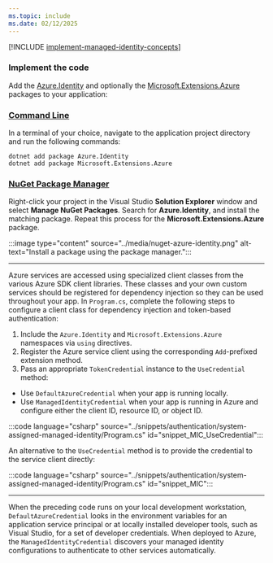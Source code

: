 ```yaml
---
ms.topic: include
ms.date: 02/12/2025
---
```


[!INCLUDE [implement-managed-identity-concepts](implement-managed-identity-concepts.md)]

### Implement the code

Add the [Azure.Identity](/dotnet/api/azure.identity) and optionally the [Microsoft.Extensions.Azure](/dotnet/api/microsoft.extensions.azure) packages to your application:

### [Command Line](#tab/command-line)

In a terminal of your choice, navigate to the application project directory and run the following commands:

```dotnetcli
dotnet add package Azure.Identity
dotnet add package Microsoft.Extensions.Azure
```

### [NuGet Package Manager](#tab/nuget-package)

Right-click your project in the Visual Studio **Solution Explorer** window and select **Manage NuGet Packages**. Search for **Azure.Identity**, and install the matching package. Repeat this process for the **Microsoft.Extensions.Azure** package.

:::image type="content" source="../media/nuget-azure-identity.png" alt-text="Install a package using the package manager.":::

---

Azure services are accessed using specialized client classes from the various Azure SDK client libraries. These classes and your own custom services should be registered for dependency injection so they can be used throughout your app. In `Program.cs`, complete the following steps to configure a client class for dependency injection and token-based authentication:

1. Include the `Azure.Identity` and `Microsoft.Extensions.Azure` namespaces via `using` directives.
1. Register the Azure service client using the corresponding `Add`-prefixed extension method.
1. Pass an appropriate `TokenCredential` instance to the `UseCredential` method:

- Use `DefaultAzureCredential` when your app is running locally.
- Use `ManagedIdentityCredential` when your app is running in Azure and configure either the client ID, resource ID, or object ID.

:::code language="csharp" source="../snippets/authentication/system-assigned-managed-identity/Program.cs" id="snippet_MIC_UseCredential":::

An alternative to the `UseCredential` method is to provide the credential to the service client directly:

:::code language="csharp" source="../snippets/authentication/system-assigned-managed-identity/Program.cs" id="snippet_MIC":::

---

When the preceding code runs on your local development workstation, `DefaultAzureCredential` looks in the environment variables for an application service principal or at locally installed developer tools, such as Visual Studio, for a set of developer credentials. When deployed to Azure, the `ManagedIdentityCredential` discovers your managed identity configurations to authenticate to other services automatically.
